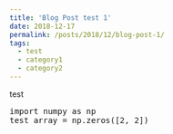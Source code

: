 ```yaml
---
title: 'Blog Post test 1'
date: 2018-12-17
permalink: /posts/2018/12/blog-post-1/
tags:
  - test
  - category1
  - category2
---
```


test

<pre>
import numpy as np
test_array = np.zeros([2, 2])
</pre>
